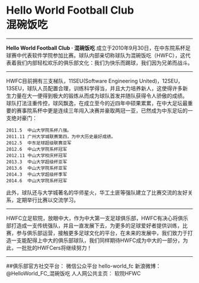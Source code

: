 Hello World Football Club<br/>混碗饭吃
=============

-------------------


**Hello World Football Club · 混碗饭吃** 成立于2010年9月30日，在中东院系杯足球赛中代表软件学院参加比赛。球队内部亲切称球队为混碗饭吃（HWFC），这代表着我们内部轻松欢乐的俱乐部文化：我们为快乐而踢球，我们因为兄弟而战斗。

-------------------------


HWFC目前拥有三支梯队，11SEU(Software Engineering United)，12SEU，13SEU，球队人员配置合理，训练科学得当，并且大力培养新人，这使得许多新生力量在大一便得到极大的锻炼从而成为球队首发并随队获得令人骄傲的成绩。<br/>球队打法注重传控，球风飘逸，在成立至今的近四年中硕果累累，在中大足坛最重要的赛事院系杯中更是连续三年闯入决赛并豪取两冠一亚，已然成为中东足坛的一支绝对豪门：

	2011.5  中山大学院系杯八强。
	2011.11 广州大学城联赛第四，为中大历史最好成绩。
	2012.5  中东足球超级联赛亚军
	2012.6  中山大学院系杯冠军
	2012.11 中山大学校庆杯冠军
	2013.3  中山大学超级杯亚军
	2013.6  中山大学院系杯亚军
	2014.3  中山大学超级杯季军
	2014.6  中山大学院系杯冠军

此外，球队还与大学城著名的华师星火，华工土匪等强队建立了比赛交流的友好关系，定期举行比赛以交流学习。

----------------------------------------

HWFC立足软院，放眼中大，作为中大第一支足球俱乐部，HWFC有决心将俱乐部打造成一支传统强队，并且一直发展下去，为更多的足球爱好者提供训练，比赛，参与俱乐部运营，接触更多足球文化的平台，在未来的发展中，我们致力于打造一支能配得上中大的俱乐部球队，我们同样期待HWFC成为中大的一部分，为此，一批批的HWFCers将继续努力！

-----------------------------------------
##俱乐部官方社交平台：
微信公众平台      hello-world_fc
新浪微博：        @HelloWorld_FC_混碗饭吃
人人网公共主页：  软院HFWC